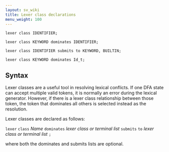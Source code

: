 ```yaml
---
layout: sv_wiki
title: Lexer class declarations
menu_weight: 100
---
```



```
lexer class IDENTIFIER;

lexer class KEYWORD dominates IDENTIFIER;

lexer class IDENTIFIER submits to KEYWORD, BUILTIN;

lexer class KEYWORD dominates Id_t;
```

## Syntax

Lexer classes are a useful tool in resolving lexical conflicts. If one DFA state can accept multiple valid tokens, it is normally an error during the lexical generator. However, if there is a lexer class relationship between those token, the token that dominates all others is selected instead as the resolution.

Lexer classes are declared as follows:

`lexer` `class` _Name_ `dominates` _lexer class or terminal list_ `submits` `to` _lexer class or terminal list_ `;`

where both the dominates and submits lists are optional.
